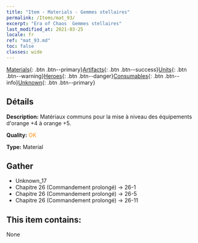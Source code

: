 ```yaml
---
title: "Item - Materials - Gemmes stellaires"
permalink: /Items/mat_93/
excerpt: "Era of Chaos  Gemmes stellaires"
last_modified_at: 2021-03-25
locale: fr
ref: "mat_93.md"
toc: false
classes: wide
---
```

 [Materials](/fr/Items/){: .btn .btn--primary}[Artifacts](/fr/Items/Artifacts/){: .btn .btn--success}[Units](/fr/Items/Units/){: .btn .btn--warning}[Heroes](/fr/Items/Heroes/){: .btn .btn--danger}[Consumables](/fr/Items/Consumables/){: .btn .btn--info}[Unknown](/fr/Items/Unknown/){: .btn .btn--primary}

## Détails
 **Description:** Matériaux communs pour la mise à niveau des équipements d'orange +4 à orange +5.

 **Quality:** <span style="color: #FF8C00">OK</span>

 **Type:** Material

## Gather

*    Unknown_17 
*    Chapitre 26 (Commandement prolongé) -> 26-1 
*    Chapitre 26 (Commandement prolongé) -> 26-5 
*    Chapitre 26 (Commandement prolongé) -> 26-11 

## This item contains:

  None


